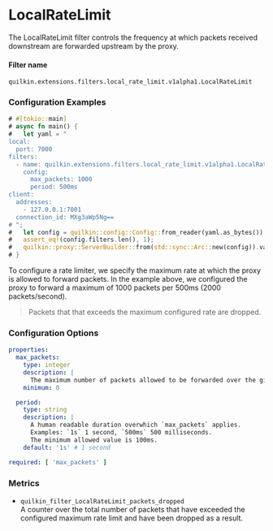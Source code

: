 # LocalRateLimit

The LocalRateLimit filter controls the frequency at which packets received downstream are forwarded upstream by the proxy.

#### Filter name
```text
quilkin.extensions.filters.local_rate_limit.v1alpha1.LocalRateLimit
```

### Configuration Examples
```rust
# #[tokio::main]
# async fn main() {
#   let yaml = "
local:
  port: 7000
filters:
  - name: quilkin.extensions.filters.local_rate_limit.v1alpha1.LocalRateLimit
    config:
      max_packets: 1000
      period: 500ms
client:
  addresses:
    - 127.0.0.1:7001
  connection_id: MXg3aWp5Ng==
# ";
#   let config = quilkin::config::Config::from_reader(yaml.as_bytes()).unwrap();
#   assert_eq!(config.filters.len(), 1);
#   quilkin::proxy::ServerBuilder::from(std::sync::Arc::new(config)).validate().unwrap();
# }
```
To configure a rate limiter, we specify the maximum rate at which the proxy is allowed to forward packets. In the example above, we configured the proxy to forward a maximum of 1000 packets per 500ms (2000 packets/second).

> Packets that that exceeds the maximum configured rate are dropped.

### Configuration Options

```yaml
properties:
  max_packets:
    type: integer
    description: |
      The maximum number of packets allowed to be forwarded over the given duration.
    minimum: 0

  period:
    type: string
    description: |
      A human readable duration overwhich `max_packets` applies.
      Examples: `1s` 1 second, `500ms` 500 milliseconds.
      The minimum allowed value is 100ms.
    default: '1s' # 1 second

required: [ 'max_packets' ]
```


### Metrics

* `quilkin_filter_LocalRateLimit_packets_dropped`  
  A counter over the total number of packets that have exceeded the configured maximum rate limit and have been dropped as a result.